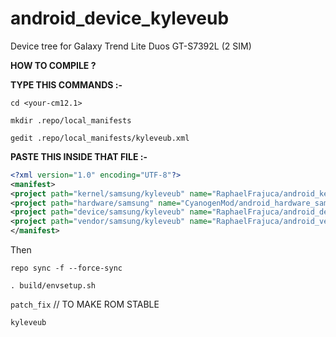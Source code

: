 android_device_kyleveub
======================

Device tree for Galaxy Trend Lite Duos GT-S7392L (2 SIM)

<b>HOW TO COMPILE ?</b>

<b>TYPE THIS COMMANDS :- </b>

`cd <your-cm12.1>`

`mkdir .repo/local_manifests`

`gedit .repo/local_manifests/kyleveub.xml `

<b>PASTE THIS INSIDE THAT FILE :- </b>

```xml
<?xml version="1.0" encoding="UTF-8"?>
<manifest>
<project path="kernel/samsung/kyleveub" name="RaphaelFrajuca/android_kernel_kyleveub" revision="stock" />
<project path="hardware/samsung" name="CyanogenMod/android_hardware_samsung" remote="github" revision="cm-12.1"/>
<project path="device/samsung/kyleveub" name="RaphaelFrajuca/android_device_kyleveub" remote="github" revision="cm-12.1" />
<project path="vendor/samsung/kyleveub" name="RaphaelFrajuca/android_vendor_kyleveub" revision="carbon-kk" />
</manifest>
``` 

Then 

`repo sync -f --force-sync`

`. build/envsetup.sh`

`patch_fix`  // TO MAKE ROM STABLE


`kyleveub`
